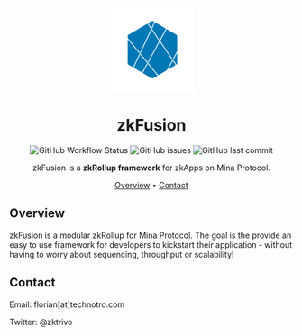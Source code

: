 <!-- markdownlint-configure-file {
  "MD013": {
    "code_blocks": false,
    "tables": false
  },
  "MD033": false,
  "MD041": false
} -->

<div align="center">

<img src="./logo.png" height=150 href="https://zkfusion.io/">

# zkFusion

![GitHub Workflow Status](https://img.shields.io/github/workflow/status/trivo25/mina-zk-rollup/CI?style=for-the-badge) ![GitHub issues](https://img.shields.io/github/issues/trivo25/mina-zk-rollup?style=for-the-badge)
![GitHub last commit](https://img.shields.io/github/last-commit/trivo25/mina-zk-rollup?style=for-the-badge)

zkFusion is a **zkRollup framework** for zkApps on Mina Protocol.

[Overview](#overview) • [Contact](#contact)

</div>

## Overview

zkFusion is a modular zkRollup for Mina Protocol.
The goal is the provide an easy to use framework for developers to kickstart their application - without having to worry about sequencing, throughput or scalability!

## Contact

Email: florian[at]technotro.com

Twitter: @zktrivo
